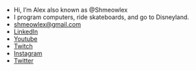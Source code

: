 - Hi, I’m Alex also known as @Shmeowlex
- I program computers, ride skateboards, and go to Disneyland.
- shmeowlex@gmail.com
- [LinkedIn](https://www.linkedin.com/in/alex-st-aubin/)
- [Youtube](https://www.youtube.com/user/dominos121212)
- [Twitch](https://www.twitch.tv/shmeowlex)
- [Instagram](https://www.instagram.com/shmeowlex/)
- [Twitter](https://twitter.com/shmeowlex)

<!---
Shmeowlex/Shmeowlex is a ✨ special ✨ repository because its `README.md` (this file) appears on your GitHub profile.
You can click the Preview link to take a look at your changes.
--->
